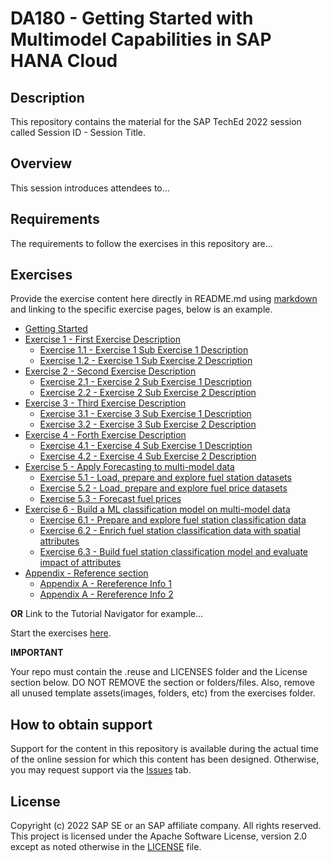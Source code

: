 # DA180 - Getting Started with Multimodel Capabilities in SAP HANA Cloud

## Description

This repository contains the material for the SAP TechEd 2022 session called Session ID - Session Title.  

## Overview

This session introduces attendees to...

## Requirements

The requirements to follow the exercises in this repository are...

## Exercises

Provide the exercise content here directly in README.md using [markdown](https://guides.github.com/features/mastering-markdown/) and linking to the specific exercise pages, below is an example.

- [Getting Started](exercises/ex0/)
- [Exercise 1 - First Exercise Description](exercises/ex1/)
    - [Exercise 1.1 - Exercise 1 Sub Exercise 1 Description](exercises/ex1/README.md#subex1)
    - [Exercise 1.2 - Exercise 1 Sub Exercise 2 Description](exercises/ex1/README.md#subex2)
- [Exercise 2 - Second Exercise Description](exercises/ex2/)
    - [Exercise 2.1 - Exercise 2 Sub Exercise 1 Description](exercises/ex2/README.md#subex1)
    - [Exercise 2.2 - Exercise 2 Sub Exercise 2 Description](exercises/ex2/README.md#subex2)
- [Exercise 3 - Third Exercise Description](exercises/ex3/)
    - [Exercise 3.1 - Exercise 3 Sub Exercise 1 Description](exercises/ex3/README.md#subex1)
    - [Exercise 3.2 - Exercise 3 Sub Exercise 2 Description](exercises/ex3/README.md#subex2)
- [Exercise 4 - Forth Exercise Description](exercises/ex4/)
    - [Exercise 4.1 - Exercise 4 Sub Exercise 1 Description](exercises/ex4/README.md#subex1)
    - [Exercise 4.2 - Exercise 4 Sub Exercise 2 Description](exercises/ex4/README.md#subex2)
- [Exercise 5 - Apply Forecasting to multi-model data](exercises/ex5/)
    - [Exercise 5.1 - Load, prepare and explore fuel station datasets](exercises/ex5/README.md#subex1)
    - [Exercise 5.2 - Load, prepare and explore fuel price datasets](/exercises/ex5/README.md#subex2)
    - [Exercise 5.3 - Forecast fuel prices](/exercises/ex5/README.md#subex3)
- [Exercise 6 - Build a ML classification model on multi-model data](exercises/ex6/)
    - [Exercise 6.1 - Prepare and explore fuel station classification data](exercises/ex6/README.md#subex1)
    - [Exercise 6.2 - Enrich fuel station classification data with spatial attributes](exercises/ex6/README.md#subex2)
    - [Exercise 6.3 - Build fuel station classification model and evaluate impact of attributes](exercises/ex6/README.md#subex3)
- [Appendix - Reference section](exercises/ex9_appendix/)
    - [Appendix A - Rereference Info 1](exercises/ex9_appendix/README.md#appA-sub1)
    - [Appendix A - Rereference Info 2](exercises/ex9_appendix/README.md#appA-sub2)
    
**OR** Link to the Tutorial Navigator for example...

Start the exercises [here](https://developers.sap.com/tutorials/abap-environment-trial-onboarding.html).

**IMPORTANT**

Your repo must contain the .reuse and LICENSES folder and the License section below. DO NOT REMOVE the section or folders/files. Also, remove all unused template assets(images, folders, etc) from the exercises folder. 

## How to obtain support

Support for the content in this repository is available during the actual time of the online session for which this content has been designed. Otherwise, you may request support via the [Issues](../../issues) tab.

## License
Copyright (c) 2022 SAP SE or an SAP affiliate company. All rights reserved. This project is licensed under the Apache Software License, version 2.0 except as noted otherwise in the [LICENSE](LICENSES/Apache-2.0.txt) file.
